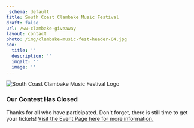 ```yaml
---
_schema: default
title: South Coast Clambake Music Festival
draft: false
url: /ww-clambake-giveaway
layout: contact
photo: /img/clambake-music-fest-header-04.jpg
seo:
  title: ''
  description: ''
  imgalt: ''
  image: ''
---
```

![South Coast Clambake Music Festival Logo](/img/clambake-musicfest-home-sliderv02-2048x850.jpg)

### Our Contest Has Closed

Thanks for all who have participated. Don't forget, there is still time to get your tickets!  [Visit the Event Page here for more information.](/event/south-coast-clambake-music-festival)